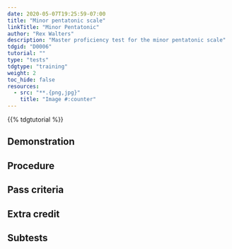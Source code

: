 ```yaml
---
date: 2020-05-07T19:25:59-07:00
title: "Minor pentatonic scale"
linkTitle: "Minor Pentatonic"
author: "Rex Walters"
description: "Master proficiency test for the minor pentatonic scale"
tdgid: "D0006"
tutorial: ""
type: "tests"
tdgtype: "training"
weight: 2
toc_hide: false
resources:
  - src: "**.{png,jpg}"
    title: "Image #:counter"
---
```


{{% tdgtutorial %}}

## Demonstration

## Procedure

## Pass criteria

## Extra credit

## Subtests
